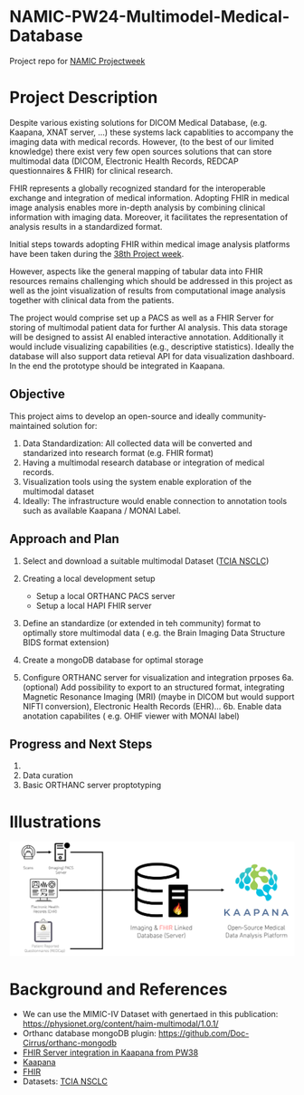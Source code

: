 # NAMIC-PW24-Multimodel-Medical-Database
Project repo for [NAMIC Projectweek](https://projectweek.na-mic.org/PW40_2024_GranCanaria/Projects/ImageMultimodalDatabaseWithAiAssistedAnnotation/)



# Project Description

<!-- Add a short paragraph describing the project. -->

Despite various existing solutions for DICOM Medical Database, (e.g. Kaapana, XNAT server, ...) these systems lack capablities to accompany the imaging data with medical records.
However, (to the best of our limited knowledge) there exist very few open sources solutions that can store multimodal data (DICOM, Electronic Health Records, REDCAP questionnaires & FHIR) for clinical research.

FHIR represents a globally recognized standard for the interoperable exchange and integration of medical information. Adopting FHIR in medical image analysis enables more in-depth analysis by combining clinical information with imaging data. Moreover, it facilitates the representation of analysis results in a standardized format. 

Initial steps towards adopting FHIR within medical image analysis platforms have been taken during the [38th Project week](https://projectweek.na-mic.org/PW38_2023_GranCanaria/Projects/KaapanaClinicalData/). 

However, aspects like the general mapping of tabular data into FHIR resources remains challenging which should be addressed in this project as well as the joint visualization of results from computational image analysis together with clinical data from the patients.

The project would comprise set up a PACS as well as a FHIR Server for storing of multimodal patient data for further AI analysis. This data storage will be designed to assist AI enabled interactive annotation. Additionally it would include visualizing capabilities (e.g., descriptive statistics). Ideally the database will also support data retieval API for data visualization dashboard. In the end the prototype should be integrated in Kaapana.



## Objective

<!-- Describe here WHAT you would like to achieve (what you will have as end result). -->

This project aims to develop an open-source and ideally community-maintained solution for:

1. Data Standardization: All collected data will be converted and standarized into research format (e.g. FHIR format)
2. Having a multimodal research database or integration of medical records.
3. Visualization tools using the system enable exploration of the multimodal dataset
4. Ideally: The infrastructure would enable connection to annotation tools such as available Kaapana / MONAI Label.


## Approach and Plan

<!-- Describe here HOW you would like to achieve the objectives stated above. -->

1.  Select and download a suitable multimodal Dataset ([TCIA NSCLC](https://wiki.cancerimagingarchive.net/display/Public/NSCLC-Radiomics))
2.  Creating a local development setup
    * Setup a local ORTHANC PACS server
    * Setup a local HAPI FHIR server

3.  Define an standardize (or extended in teh community) format to optimally store multimodal data  ( e.g. the Brain Imaging Data Structure BIDS format extension)
4.  Create a mongoDB database for optimal storage
5.  Configure ORTHANC server for visualization and integration prposes
6a.  (optional) Add possibility to export to an structured format, integrating Magnetic Resonance Imaging (MRI) (maybe in DICOM but would support NIFTI conversion), Electronic Health Records (EHR)...
6b.  Enable data anotation capabilites ( e.g.  OHIF viewer with MONAI label) 

## Progress and Next Steps

<!-- Update this section as you make progress, describing of what you have ACTUALLY DONE.
     If there are specific steps that you could not complete then you can describe them here, too. -->

1.
2.  Data curation
3.  Basic ORTHANC server proptotyping

# Illustrations

<!-- Add pictures and links to videos that demonstrate what has been accomplished. -->

<!-- <img width="499" alt="image" src="https://github.com/NA-MIC/ProjectWeek/assets/50300669/c6a540c4-77b5-4042-bf93-8b85fc4856ad"> -->
![ProjectWeekOverview](docs/ProjectWeekOverview.png)

# Background and References

<!-- If you developed any software, include link to the source code repository.
     If possible, also add links to sample data, and to any relevant publications. -->

*   We can use the MIMIC-IV Dataset with genertaed in this publication:
    <https://physionet.org/content/haim-multimodal/1.0.1/>
*   Orthanc database mongoDB plugin: <https://github.com/Doc-Cirrus/orthanc-mongodb>
*   [FHIR Server integration in Kaapana from PW38](https://projectweek.na-mic.org/PW38_2023_GranCanaria/Projects/KaapanaClinicalData/)
*   [Kaapana](https://www.kaapana.ai/)
*   [FHIR](https://www.hl7.org/fhir/)
*   Datasets: [TCIA NSCLC](https://wiki.cancerimagingarchive.net/display/Public/NSCLC-Radiomics) 
